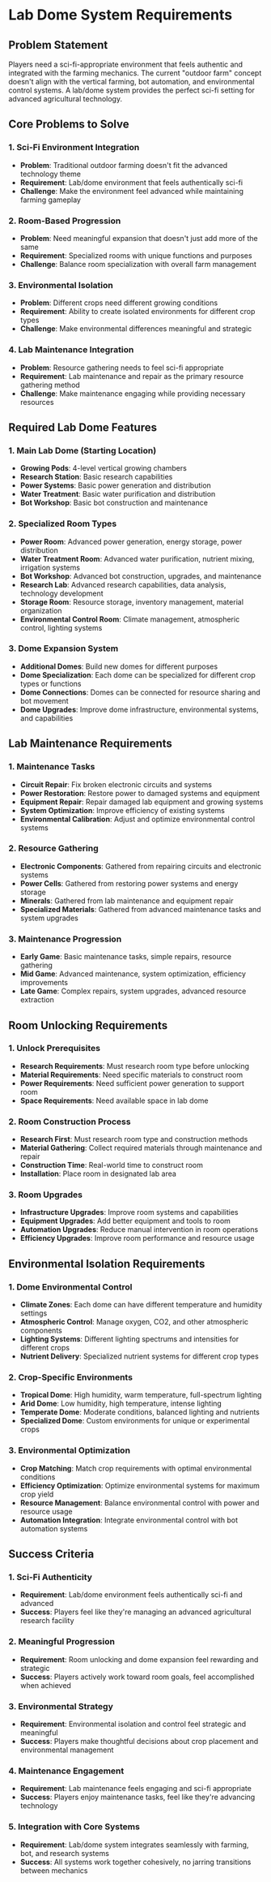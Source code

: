 # Lab Dome System Requirements

## Problem Statement

Players need a sci-fi-appropriate environment that feels authentic and integrated with the farming mechanics. The current "outdoor farm" concept doesn't align with the vertical farming, bot automation, and environmental control systems. A lab/dome system provides the perfect sci-fi setting for advanced agricultural technology.

## Core Problems to Solve

### 1. Sci-Fi Environment Integration

- **Problem**: Traditional outdoor farming doesn't fit the advanced technology theme
- **Requirement**: Lab/dome environment that feels authentically sci-fi
- **Challenge**: Make the environment feel advanced while maintaining farming gameplay

### 2. Room-Based Progression

- **Problem**: Need meaningful expansion that doesn't just add more of the same
- **Requirement**: Specialized rooms with unique functions and purposes
- **Challenge**: Balance room specialization with overall farm management

### 3. Environmental Isolation

- **Problem**: Different crops need different growing conditions
- **Requirement**: Ability to create isolated environments for different crop types
- **Challenge**: Make environmental differences meaningful and strategic

### 4. Lab Maintenance Integration

- **Problem**: Resource gathering needs to feel sci-fi appropriate
- **Requirement**: Lab maintenance and repair as the primary resource gathering method
- **Challenge**: Make maintenance engaging while providing necessary resources

## Required Lab Dome Features

### 1. Main Lab Dome (Starting Location)

- **Growing Pods**: 4-level vertical growing chambers
- **Research Station**: Basic research capabilities
- **Power Systems**: Basic power generation and distribution
- **Water Treatment**: Basic water purification and distribution
- **Bot Workshop**: Basic bot construction and maintenance

### 2. Specialized Room Types

- **Power Room**: Advanced power generation, energy storage, power distribution
- **Water Treatment Room**: Advanced water purification, nutrient mixing, irrigation systems
- **Bot Workshop**: Advanced bot construction, upgrades, and maintenance
- **Research Lab**: Advanced research capabilities, data analysis, technology development
- **Storage Room**: Resource storage, inventory management, material organization
- **Environmental Control Room**: Climate management, atmospheric control, lighting systems

### 3. Dome Expansion System

- **Additional Domes**: Build new domes for different purposes
- **Dome Specialization**: Each dome can be specialized for different crop types or functions
- **Dome Connections**: Domes can be connected for resource sharing and bot movement
- **Dome Upgrades**: Improve dome infrastructure, environmental systems, and capabilities

## Lab Maintenance Requirements

### 1. Maintenance Tasks

- **Circuit Repair**: Fix broken electronic circuits and systems
- **Power Restoration**: Restore power to damaged systems and equipment
- **Equipment Repair**: Repair damaged lab equipment and growing systems
- **System Optimization**: Improve efficiency of existing systems
- **Environmental Calibration**: Adjust and optimize environmental control systems

### 2. Resource Gathering

- **Electronic Components**: Gathered from repairing circuits and electronic systems
- **Power Cells**: Gathered from restoring power systems and energy storage
- **Minerals**: Gathered from lab maintenance and equipment repair
- **Specialized Materials**: Gathered from advanced maintenance tasks and system upgrades

### 3. Maintenance Progression

- **Early Game**: Basic maintenance tasks, simple repairs, resource gathering
- **Mid Game**: Advanced maintenance, system optimization, efficiency improvements
- **Late Game**: Complex repairs, system upgrades, advanced resource extraction

## Room Unlocking Requirements

### 1. Unlock Prerequisites

- **Research Requirements**: Must research room type before unlocking
- **Material Requirements**: Need specific materials to construct room
- **Power Requirements**: Need sufficient power generation to support room
- **Space Requirements**: Need available space in lab dome

### 2. Room Construction Process

- **Research First**: Must research room type and construction methods
- **Material Gathering**: Collect required materials through maintenance and repair
- **Construction Time**: Real-world time to construct room
- **Installation**: Place room in designated lab area

### 3. Room Upgrades

- **Infrastructure Upgrades**: Improve room systems and capabilities
- **Equipment Upgrades**: Add better equipment and tools to room
- **Automation Upgrades**: Reduce manual intervention in room operations
- **Efficiency Upgrades**: Improve room performance and resource usage

## Environmental Isolation Requirements

### 1. Dome Environmental Control

- **Climate Zones**: Each dome can have different temperature and humidity settings
- **Atmospheric Control**: Manage oxygen, CO2, and other atmospheric components
- **Lighting Systems**: Different lighting spectrums and intensities for different crops
- **Nutrient Delivery**: Specialized nutrient systems for different crop types

### 2. Crop-Specific Environments

- **Tropical Dome**: High humidity, warm temperature, full-spectrum lighting
- **Arid Dome**: Low humidity, high temperature, intense lighting
- **Temperate Dome**: Moderate conditions, balanced lighting and nutrients
- **Specialized Dome**: Custom environments for unique or experimental crops

### 3. Environmental Optimization

- **Crop Matching**: Match crop requirements with optimal environmental conditions
- **Efficiency Optimization**: Optimize environmental systems for maximum crop yield
- **Resource Management**: Balance environmental control with power and resource usage
- **Automation Integration**: Integrate environmental control with bot automation systems

## Success Criteria

### 1. Sci-Fi Authenticity

- **Requirement**: Lab/dome environment feels authentically sci-fi and advanced
- **Success**: Players feel like they're managing an advanced agricultural research facility

### 2. Meaningful Progression

- **Requirement**: Room unlocking and dome expansion feel rewarding and strategic
- **Success**: Players actively work toward room goals, feel accomplished when achieved

### 3. Environmental Strategy

- **Requirement**: Environmental isolation and control feel strategic and meaningful
- **Success**: Players make thoughtful decisions about crop placement and environmental management

### 4. Maintenance Engagement

- **Requirement**: Lab maintenance feels engaging and sci-fi appropriate
- **Success**: Players enjoy maintenance tasks, feel like they're advancing technology

### 5. Integration with Core Systems

- **Requirement**: Lab/dome system integrates seamlessly with farming, bot, and research systems
- **Success**: All systems work together cohesively, no jarring transitions between mechanics
